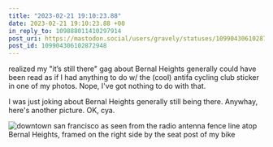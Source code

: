 ```yaml
---
title: "2023-02-21 19:10:23.88"
date: 2023-02-21 19:10:23.88 +00
in_reply_to: 109888011410297914
post_uri: https://mastodon.social/users/gravely/statuses/109904306102872948
post_id: 109904306102872948
---
```

realized my "it’s still there" gag about Bernal Heights generally could have been read as if I had anything to do w/ the (cool) antifa cycling club sticker in one of my photos. Nope, I've got nothing to do with that.

I was just joking about Bernal Heights generally still being there. Anywhay, here's another picture. OK, cya.


![downtown san francisco as seen from the radio antenna fence line atop Bernal Heights, framed on the right side by the seat post of my bike](/images/109904305839657811.jpeg)

